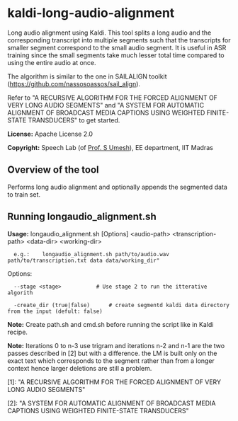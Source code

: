 # kaldi-long-audio-alignment
Long audio alignment using Kaldi. This tool splits a long audio and the corresponding transcript into multiple segments such that the transcripts for smaller segment correspond to the small audio segment. It is useful in ASR training since the small segments take much lesser total time compared to using the entire audio at once.

The algorithm is similar to the one in SAILALIGN toolkit (https://github.com/nassosoassos/sail_align).

Refer to "A RECURSIVE ALGORITHM FOR THE FORCED ALIGNMENT OF VERY LONG AUDIO SEGMENTS" and "A SYSTEM FOR AUTOMATIC ALIGNMENT OF BROADCAST MEDIA CAPTIONS USING WEIGHTED FINITE-STATE TRANSDUCERS" to get started.

**License:** Apache License 2.0

**Copyright:** Speech Lab (of [Prof. S Umesh](http://www.ee.iitm.ac.in/~umeshs/)), EE department, IIT Madras
				


<h2>Overview of the tool</h2>

Performs long audio alignment and optionally appends the segmented data to train set.


<h2>Running longaudio_alignment.sh</h2>

**Usage:** longaudio_alignment.sh [Options] \<audio-path\> \<transcription-path\> \<data-dir\> \<working-dir\>
  
      e.g.:    longaudio_alignment.sh path/to/audio.wav path/to/transcription.txt data data/working_dir"
  
  Options:
  
	  --stage <stage>           # Use stage 2 to run the itterative algorith
  
	  -create_dir (true|false) 		# create segmentd kaldi data directory from the input (defult: false)

**Note:** Create path.sh and cmd.sh before running the script like in Kaldi recipe.

**Note:** Iterations 0 to n-3 use trigram and iterations n-2 and n-1 are the two passes described in [2] but with a difference. the LM is built only on the exact text which corresponds to the segment rather than from a longer context hence larger deletions are still a problem.


[1]: "A RECURSIVE ALGORITHM FOR THE FORCED ALIGNMENT OF VERY LONG AUDIO SEGMENTS"

[2]: "A SYSTEM FOR AUTOMATIC ALIGNMENT OF BROADCAST MEDIA CAPTIONS USING WEIGHTED FINITE-STATE TRANSDUCERS"
